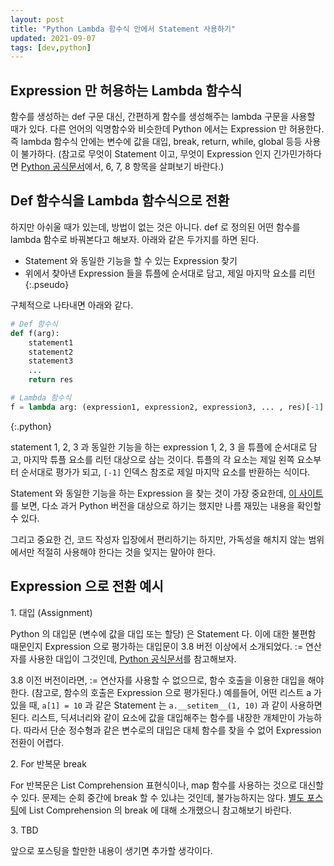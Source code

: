 ```yaml
---
layout: post
title: "Python Lambda 함수식 안에서 Statement 사용하기"
updated: 2021-09-07
tags: [dev,python]
---
```


## Expression 만 허용하는 Lambda 함수식
 
함수를 생성하는 def 구문 대신, 간편하게 함수를 생성해주는 lambda 구문을 사용할 때가 있다. 다른 언어의 익명함수와 비슷한데 Python 에서는 Expression 만 허용한다. 즉 lambda 함수식 안에는 변수에 값을 대입, break, return, while, global 등등 사용이 불가하다. (참고로 무엇이 Statement 이고, 무엇이 Expression 인지 긴가민가하다면 [Python 공식문서](https://docs.python.org/ko/3/reference/index.html)에서, 6, 7, 8 항목을 살펴보기 바란다.)

## Def 함수식을 Lambda 함수식으로 전환

하지만 아쉬울 때가 있는데, 방법이 없는 것은 아니다. def 로 정의된 어떤 함수를 lambda 함수로 바꿔본다고 해보자. 아래와 같은 두가지를 하면 된다.

- Statement 와 동일한 기능을 할 수 있는 Expression 찾기
- 위에서 찾아낸 Expression 들을 튜플에 순서대로 담고, 제일 마지막 요소를 리턴
{:.pseudo}

구체적으로 나타내면 아래와 같다.

```python
# Def 함수식
def f(arg):
    statement1
    statement2
    statement3
    ...
    return res

# Lambda 함수식
f = lambda arg: (expression1, expression2, expression3, ... , res)[-1]
```
{:.python}

statement 1, 2, 3 과 동일한 기능을 하는 expression 1, 2, 3 을 튜플에 순서대로 담고, 마지막 튜플 요소를 리턴 대상으로 삼는 것이다. 튜플의 각 요소는 제일 왼쪽 요소부터 순서대로 평가가 되고, `[-1]` 인덱스 참조로 제일 마지막 요소를 반환하는 식이다.

Statement 와 동일한 기능을 하는 Expression 을 찾는 것이 가장 중요한데, [이 사이트](http://p-nand-q.com/python/lambda.html)를 보면, 다소 과거 Python 버전을 대상으로 하기는 했지만 나름 재밌는 내용을 확인할 수 있다.

그리고 중요한 건, 코드 작성자 입장에서 편리하기는 하지만, 가독성을 해치지 않는 범위에서만 적절히 사용해야 한다는 것을 잊지는 말아야 한다.

## Expression 으로 전환 예시

1\. 대입 (Assignment)

Python 의 대입문 (변수에 값을 대입 또는 할당) 은 Statement 다. 이에 대한 불편함 때문인지 Expression 으로 평가하는 대입문이 3.8 버전 이상에서 소개되었다. := 연산자를 사용한 대입이 그것인데, [Python 공식문서](https://docs.python.org/ko/3/whatsnew/3.8.html#assignment-expressions)를 참고해보자.

3.8 이전 버전이라면, := 연산자를 사용할 수 없으므로, 함수 호출을 이용한 대입을 해야 한다. (참고로, 함수의 호출은 Expression 으로 평가된다.) 예를들어, 어떤 리스트 a 가 있을 때, `a[1] = 10` 과 같은 Statement 는 `a.__setitem__(1, 10)` 과 같이 사용하면 된다. 리스트, 딕셔너리와 같이 요소에 값을 대입해주는 함수를 내장한 개체만이 가능하다. 따라서 단순 정수형과 같은 변수로의 대입은 대체 함수를 찾을 수 없어 Expression 전환이 어렵다.

2\. For 반복문 break

For 반복문은 List Comprehension 표현식이나, map 함수를 사용하는 것으로 대신할 수 있다. 문제는 순회 중간에 break 할 수 있냐는 것인데, 불가능하지는 않다. [별도 포스팅](/post/python-break-out-of-list-comprehension-on-a-certain-condition)에 List Comprehension 의 break 에 대해 소개했으니 참고해보기 바란다.

3\. TBD

앞으로 포스팅을 할만한 내용이 생기면 추가할 생각이다.
